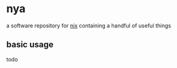 # nya

a software repository for [nix](https://nixos.org) containing a handful of useful things

## basic usage

todo

